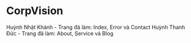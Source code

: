 # CorpVision

Huỳnh Nhật Khánh - Trang đã làm: Index, Error và Contact
Huỳnh Thanh Đức  - Trang đã làm: About, Service và Blog
